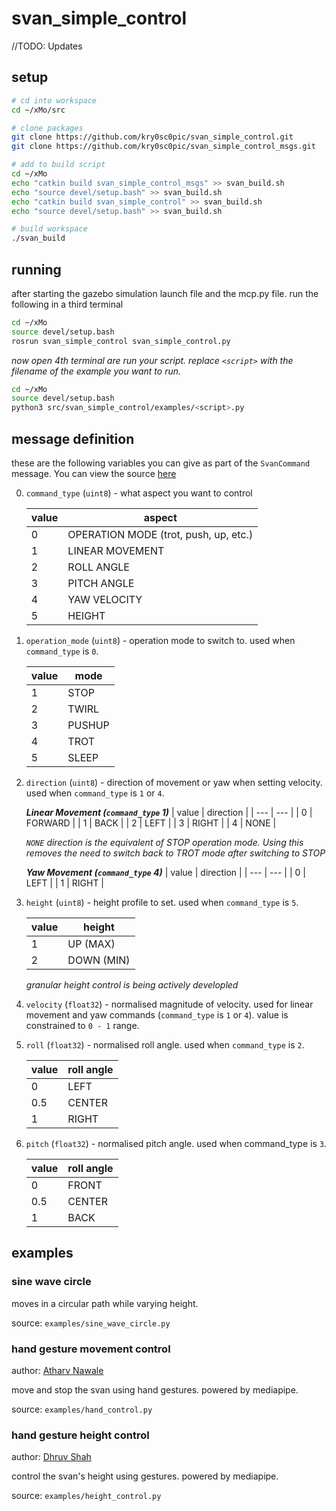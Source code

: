 # svan_simple_control

//TODO: Updates

## setup
```bash
# cd into workspace
cd ~/xMo/src

# clone packages
git clone https://github.com/kry0sc0pic/svan_simple_control.git
git clone https://github.com/kry0sc0pic/svan_simple_control_msgs.git

# add to build script
cd ~/xMo
echo "catkin build svan_simple_control_msgs" >> svan_build.sh
echo "source devel/setup.bash" >> svan_build.sh
echo "catkin build svan_simple_control" >> svan_build.sh
echo "source devel/setup.bash" >> svan_build.sh

# build workspace
./svan_build
```

## running
after starting the gazebo simulation launch file and the mcp.py file. run the following in a third terminal

```bash
cd ~/xMo
source devel/setup.bash
rosrun svan_simple_control svan_simple_control.py
```

_now open 4th terminal are run your script. replace `<script>` with the filename of the example you want to run._
```bash
cd ~/xMo
source devel/setup.bash
python3 src/svan_simple_control/examples/<script>.py
```

## message definition
these are the following variables you can give as part of the `SvanCommand` message. You can view the source [here](https://github.com/kry0sc0pic/svan_simple_control_msgs)

0. `command_type` (`uint8`) - what aspect you want to control

    | value | aspect |
    | ---- | --- |
    | 0 | OPERATION MODE (trot, push, up, etc.) |
    | 1 | LINEAR MOVEMENT |
    | 2 | ROLL ANGLE |
    | 3 | PITCH ANGLE | 
    | 4 | YAW VELOCITY |
    | 5 | HEIGHT |

1. `operation_mode` (`uint8`) - operation mode to switch to. used when `command_type` is `0`.

    | value | mode |
    | --- | --- |
    | 1 | STOP |
    | 2 | TWIRL |
    | 3 | PUSHUP |
    | 4 | TROT |
    | 5 | SLEEP |

2. `direction` (`uint8`) - direction of movement or yaw when setting velocity. used when `command_type` is `1` or `4`.

    ***Linear Movement (`command_type` 1)***
    | value | direction |
    | --- | --- |
    | 0 | FORWARD |
    | 1 | BACK |
    | 2 | LEFT |
    | 3 | RIGHT | 
    | 4 | NONE |

    _`NONE` direction is the equivalent of STOP operation mode. Using this removes the need to switch back to TROT mode after switching to STOP_

    ***Yaw Movement (`command_type` 4)***
    | value | direction |
    | --- | --- |
    | 0 | LEFT |
    | 1 | RIGHT |


3. `height` (`uint8`) - height profile to set. used when `command_type` is `5`.

    | value | height |
    | --- | --- |
    | 1 | UP (MAX) |
    | 2 | DOWN (MIN) |

    _granular height control is being actively developled_

4. `velocity` (`float32`) - normalised magnitude of velocity. used for linear movement and yaw commands (`command_type` is `1` or `4`). value is constrained to `0 - 1` range.

5. `roll` (`float32`) - normalised roll angle. used when `command_type` is `2`.

    | value | roll angle |
    | --- | --- |
    | 0 | LEFT |
    | 0.5 | CENTER |
    | 1 | RIGHT |

6. `pitch` (`float32`) - normalised pitch angle. used when command_type is `3`.

    | value | roll angle |
    | --- | --- |
    | 0 | FRONT |
    | 0.5 | CENTER |
    | 1 | BACK |

## examples

### sine wave circle

moves in a circular path while varying height.

source: `examples/sine_wave_circle.py`

### hand gesture movement control

author: [Atharv Nawale]()

move and stop the svan using hand gestures. powered by mediapipe.

source: `examples/hand_control.py`

### hand gesture height control

author: [Dhruv Shah]()

control the svan's height using gestures. powered by mediapipe.

source: `examples/height_control.py`